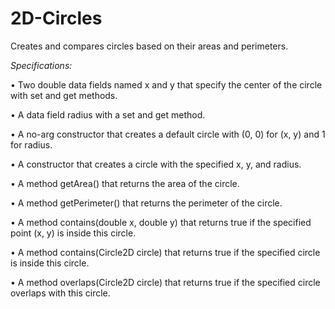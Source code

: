 # 2D-Circles
Creates and compares circles based on their areas and perimeters.

<i>Specifications:</i>



  • Two double data fields named x and y that specify the center of the circle with set and get methods.
  
  • A data field radius with a set and get method.
  
  • A no-arg constructor that creates a default circle with (0, 0) for (x, y) and 1 for radius.
  
  • A constructor that creates a circle with the specified x, y, and radius.
  
  • A method getArea() that returns the area of the circle.
  
  • A method getPerimeter() that returns the perimeter of the circle.
  
  • A method contains(double x, double y) that returns true if the specified point (x, y) is inside
  this circle.
  
  • A method contains(Circle2D circle) that returns true if the specified circle is inside this circle.

  • A method overlaps(Circle2D circle) that returns true if the specified circle overlaps with this circle.
  
  
  

